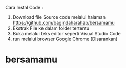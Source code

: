 Cara Instal Code :

1. Download file Source code melalui halaman https://github.com/bagindaharahap/bersamamu
2. Ekstrak File ke dalam folder tertentu
3. Buka melalui teks editor seperti Visual Studio Code
4. run melalui browser Google Chrome (Disarankan)
   

# bersamamu
